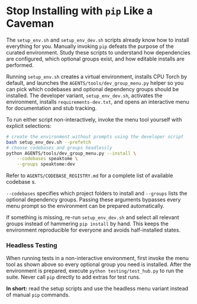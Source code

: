 # **Stop Installing with `pip` Like a Caveman**

The `setup_env.sh` and `setup_env_dev.sh` scripts already know how to install everything for you. Manually invoking `pip` defeats the purpose of the curated environment. Study these scripts to understand how dependencies are configured, which optional groups exist, and how editable installs are performed.

Running `setup_env.sh` creates a virtual environment, installs CPU Torch by default, and launches the `AGENTS/tools/dev_group_menu.py` helper so you can pick which codebases and optional dependency groups should be installed. The developer variant, `setup_env_dev.sh`, activates the environment, installs `requirements-dev.txt`, and opens an interactive menu for documentation and stub tracking.

To run either script non-interactively, invoke the menu tool yourself with explicit selections:

```bash
# create the environment without prompts using the developer script
bash setup_env_dev.sh --prefetch
# choose codebases and groups headlessly
python AGENTS/tools/dev_group_menu.py --install \
    --codebases speaktome \
    --groups speaktome:dev
```

Refer to `AGENTS/CODEBASE_REGISTRY.md` for a complete list of available codebase
s.

`--codebases` specifies which project folders to install and `--groups` lists the optional dependency groups. Passing these arguments bypasses every menu prompt so the environment can be prepared automatically.

If something is missing, re-run `setup_env_dev.sh` and select all relevant groups instead of hammering `pip install` by hand. This keeps the environment reproducible for everyone and avoids half-installed states.

### Headless Testing

When running tests in a non-interactive environment, first invoke the
menu tool as shown above so every optional group you need is installed.
After the environment is prepared, execute `python testing/test_hub.py` to
run the suite. Never call `pip` directly to add extras for test runs.

**In short:** read the setup scripts and use the headless menu variant
instead of manual `pip` commands.

